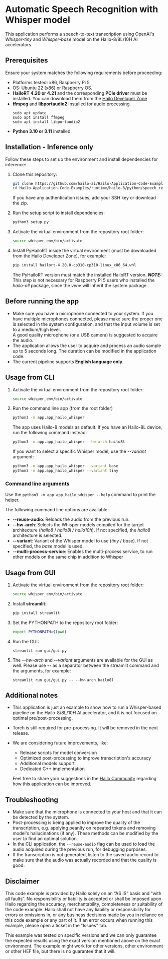 # Automatic Speech Recognition with Whisper model

This application performs a speech-to-text transcription using OpenAI's *Whisper-tiny* and *Whisper-base* model on the Hailo-8/8L/10H AI accelerators.

## Prerequisites

Ensure your system matches the following requirements before proceeding:

- Platforms tested: x86, Raspberry Pi 5
- OS: Ubuntu 22 (x86) or Raspberry OS.
- **HailoRT 4.20 or 4.21** and the corresponding **PCIe driver** must be installed. You can download them from the [Hailo Developer Zone](https://hailo.ai/developer-zone/)
- **ffmpeg** and **libportaudio2** installed for audio processing.
  ```
  sudo apt update
  sudo apt install ffmpeg
  sudo apt install libportaudio2
  ```
- **Python 3.10 or 3.11** installed.

## Installation - Inference only

Follow these steps to set up the environment and install dependencies for inference:

1. Clone this repository:

   ```sh
   git clone https://github.com/hailo-ai/Hailo-Application-Code-Examples.git
   cd Hailo-Application-Code-Examples/runtime/hailo-8/python/speech_recognition
   ```
   If you have any authentication issues, add your SSH key or download the zip.

2. Run the setup script to install dependencies:  

   ```sh
   python3 setup.py
   ```

3. Activate the virtual environment from the repository root folder:

   ```sh
   source whisper_env/bin/activate
   ```

4. Install PyHailoRT inside the virtual environment (must be downloaded from the Hailo Developer Zone), for example:
   ```sh
   pip install hailort-4.20.0-cp310-cp310-linux_x86_64.whl
   ```
   The PyHailoRT version must match the installed HailoRT version.
   **_NOTE:_** This step is not necessary for Raspberry Pi 5 users who installed the *hailo-all* package, since the *venv* will inherit the system package.

## Before running the app

- Make sure you have a microphone connected to your system. If you have multiple microphones connected, please make sure the proper one is selected in the system configuration, and that the input volume is set to a medium/high level.  
  A good quality microphone (or a USB camera) is suggested to acquire the audio.
- The application allows the user to acquire and process an audio sample up to 5 seconds long. The duration can be modified in the application code.
- The current pipeline supports **English language only**.

## Usage from CLI
1. Activate the virtual environment from the repository root folder:

   ```sh
   source whisper_env/bin/activate
   ```
2. Run the command line app (from the root folder)
   ```sh
   python3 -m app.app_hailo_whisper
   ```
   The app uses Hailo-8 models as default. If you have an Hailo-8L device, run the following command instead:
   ```sh
   python3 -m app.app_hailo_whisper --hw-arch hailo8l
   ```
   If you want to select a specific Whisper model, use the *--variant* argument:
   ```sh
   python3 -m app.app_hailo_whisper --variant base
   python3 -m app.app_hailo_whisper --variant tiny
   ```
   

### Command line arguments
Use the `python3 -m app.app_hailo_whisper --help` command to print the helper.

The following command line options are available:

- **--reuse-audio**: Reloads the audio from the previous run.
- **--hw-arch**: Selects the Whisper models compiled for the target architecture (*hailo8* / *hailo8l / hailo10h*). If not specified, the *hailo8* architecture is selected.
- **--variant**: Variant of the Whisper model to use (*tiny* / *base*). If not specified, the *base* model is used.
- **--multi-process-service**: Enables the multi-process service, to run other models on the same chip in addition to Whisper

## Usage from GUI
1. Activate the virtual environment from the repository root folder:

   ```sh
   source whisper_env/bin/activate
   ```
2. Install **streamlit**:
   ```sh
   pip install streamlit
   ```
3. Set the PYTHONPATH to the repository root folder:
   ```sh
   export PYTHONPATH=$(pwd)
   ```
4. Run the GUI:
   ```
   streamlit run gui/gui.py
   ```
5. The *--hw-arch* and *--variant* arguments are available for the GUI as well.
   Please use **--** as a separator between the streamlit command and the arguments, for example:
   ```
   streamlit run gui/gui.py -- --hw-arch hailo8l
   ```


## Additional notes

- This application is just an example to show how to run a Whisper-based pipeline on the Hailo-8/8L/10H AI accelerator, and it is not focused on optimal pre/post-processing.
- Torch is still required for pre-processing. It will be removed in the next release.
- We are considering future improvements, like:
  - Release scripts for model conversion
  - Optimized post-processing to improve transcription's accuracy
  - Additional models support
  - Dedicated C++ implementation  

  Feel free to share your suggestions in the [Hailo Community](https://community.hailo.ai/) regarding how this application can be improved.

## Troubleshooting

- Make sure that the microphone is connected to your host and that it can be detected by the system.
- Post-processing is being applied to improve the quality of the transcription, e.g. applying peanlty on repeated tokens and removing model's hallucinations (if any). These methods can be modified by the user to find an optimal solution.
- In the CLI application, the `--reuse-audio` flag can be used to load the audio acquired during the previous run, for debugging purposes.
- If the transcription is not generated, listen to the saved audio record to make sure that the audio was actually recorded and that the quality is good.

## Disclaimer
This code example is provided by Hailo solely on an “AS IS” basis and “with all faults”. No responsibility or liability is accepted or shall be imposed upon Hailo regarding the accuracy, merchantability, completeness or suitability of the code example. Hailo shall not have any liability or responsibility for errors or omissions in, or any business decisions made by you in reliance on this code example or any part of it. If an error occurs when running this example, please open a ticket in the "Issues" tab.

This example was tested on specific versions and we can only guarantee the expected results using the exact version mentioned above on the exact environment. The example might work for other versions, other environment or other HEF file, but there is no guarantee that it will.
